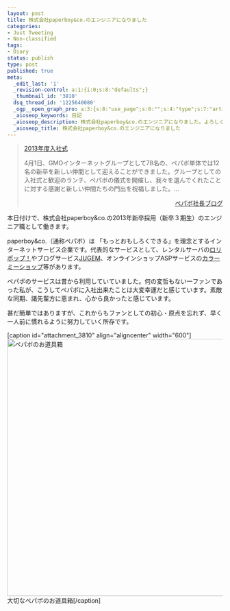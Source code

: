 ```yaml
---
layout: post
title: 株式会社paperboy&co.のエンジニアになりました
categories:
- Just Tweeting
- Non-classified
tags:
- Diary
status: publish
type: post
published: true
meta:
  _edit_last: '1'
  _revision-control: a:1:{i:0;s:8:"defaults";}
  _thumbnail_id: '3810'
  dsq_thread_id: '1225640080'
  _ogp__open_graph_pro: a:3:{s:8:"use_page";s:0:"";s:4:"type";s:7:"article";s:9:"fb_admins";s:0:"";}
  _aioseop_keywords: 日記
  _aioseop_description: 株式会社paperboy&co.のエンジニアになりました。よろしくお願いします。
  _aioseop_title: 株式会社paperboy&co.のエンジニアになりました
---
```

<blockquote><a title="2013年度入社式" href="http://paperboy-ceo.jugem.jp/?eid=23" target="_blank">2013年度入社式</a>

4月1日、GMOインターネットグループとして78名の、ペパボ単体では12名の新卒を新しい仲間として迎えることができました。グループとしての入社式と歓迎のランチ、ペパボの儀式を開催し、我々を選んでくれたことに対する感謝と新しい仲間たちの門出を祝福しました。…
<p style="text-align: right;"><a title="ペパボ社長ブログ" href="http://paperboy-ceo.jugem.jp/" target="_blank">ペパボ社長ブログ</a></p>
</blockquote>
本日付けで、株式会社paperboy&amp;co.の2013年新卒採用（新卒３期生）のエンジニア職として働きます。

paperboy&amp;co.（通称ペパボ）は 「もっとおもしろくできる」を理念とするインターネットサービス企業です。代表的なサービスとして、レンタルサーバの<a title="ロリポップ！レンタルサーバー" href="http://lolipop.jp/" target="_blank">ロリポップ！</a>やブログサービス<a title="JUGEM" href="http://jugem.jp/" target="_blank">JUGEM</a>、オンラインショップASPサービスの<a title="カラーミーショップ" href="http://shop-pro.jp/" target="_blank">カラーミーショップ</a>等があります。

ペパボのサービスは昔から利用していていました。何の変哲もない一ファンであった私が、こうしてペパボに入社出来たことは大変幸運だと感じています。素敵な同期、諸先輩方に恵まれ、心から良かったと感じています。

甚だ簡単ではありますが、これからもファンとしての初心・原点を忘れず、早く一人前に慣れるように努力していく所存です。

[caption id="attachment_3810" align="aligncenter" width="600"]<a href="http://blog.hifumi.info/wp-content/uploads/2013/04/2013-04-02-04.01.49.jpg"><img class="size-large wp-image-3810" alt="ペパボのお道具箱" src="http://blog.hifumi.info/wp-content/uploads/2013/04/2013-04-02-04.01.49-600x600.jpg" width="600" height="600" /></a> 大切なペパボのお道具箱[/caption]
